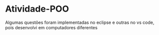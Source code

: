 # Atividade-POO
Algumas questões foram implementadas no eclipse e outras no vs code, pois desenvolvi em computadores diferentes
